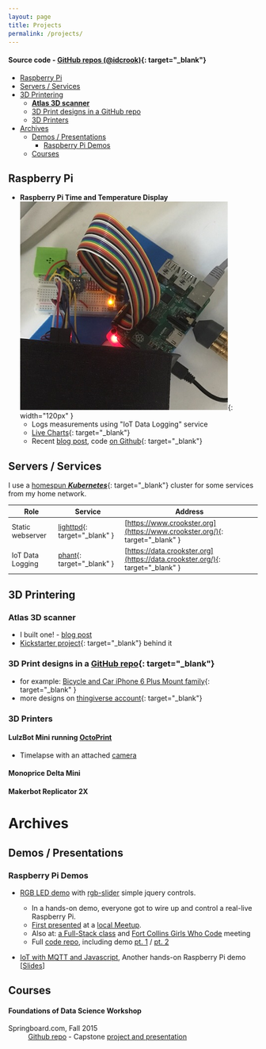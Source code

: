 ```yaml
---
layout: page
title: Projects
permalink: /projects/
---
```


#### Source code - [GitHub repos (@idcrook)](https://github.com/idcrook?tab=repositories){: target="_blank"}

<!-- markdown-toc start - Don't edit this section. Run M-x markdown-toc-refresh-toc -->
- [Raspberry Pi](#raspberry-pi)
- [Servers / Services](#servers--services)
- [3D Printering](#3d-printering)
	- [**Atlas 3D scanner**](#atlas-3d-scanner)
	- [3D Print designs in a GitHub repo](#3d-print-designs-in-a-github-repo)
	- [3D Printers](#3d-printers)
- [Archives](#archives)
    - [Demos / Presentations](#demos--presentations)
        - [Raspberry Pi Demos](#raspberry-pi-demos)
    - [Courses](#courses)

<!-- markdown-toc end -->


## Raspberry Pi

- **Raspberry Pi Time and Temperature Display**
![timetemp photo >](/images/updated-timetemp-June-2018.jpeg){: width="120px" }
  - Logs measurements using "IoT Data Logging" service
  - [Live Charts](https://github.crookster.org/timetemp/){: target="_blank"}
  - Recent [blog post](/Moving-Indoor-Weather-Logging-To-Phant/), code [on Github](https://github.com/idcrook/timetemp){: target="_blank"}

## Servers / Services

I use a [homespun **_Kubernetes_**](https://github.com/idcrook/kubernetes-homespun){: target="_blank"} cluster for some services from my home network.

| Role | Service | Address |
| --- | --- | --- |
| Static webserver | [lighttpd](http://www.lighttpd.net){: target="_blank" } | [https://www.crookster.org](https://www.crookster.org/){: target="_blank" } |
| IoT Data Logging | [phant](http://github.com/idcrook/phant){: target="_blank" } | [https://data.crookster.org](https://data.crookster.org/){: target="_blank" } |

## 3D Printering

### **Atlas 3D scanner**

  - I built one! - [blog post](/Atlas3D-scanner-ftw/)
  - [Kickstarter project](https://www.kickstarter.com/projects/1545315380/atlas-3d-the-3d-scanner-you-print-and-build-yourse){: target="_blank"} behind it

### 3D Print designs in a [GitHub repo](https://github.com/idcrook/psychic-winner){: target="_blank"}
  - for example: [Bicycle and Car iPhone 6 Plus Mount family](https://github.com/idcrook/psychic-winner/blob/master/iphone_6plus_mount_family/README.md){: target="_blank" }
  - more designs on [thingiverse account](http://www.thingiverse.com/dpc/designs){: target="_blank"}

### 3D Printers

#### LulzBot Mini running [OctoPrint](http://octoprint.org)

   - Timelapse with an attached [camera](https://www.youtube.com/watch?v=2JExahTK4Vo&feature=youtu.be)

#### Monoprice Delta Mini

#### Makerbot Replicator 2X


# Archives

## Demos / Presentations

### Raspberry Pi Demos

- [RGB LED demo](http://idcrook.github.io/rpi-hw-js-demo/) with [rgb-slider](https://github.com/idcrook/rgb-slider) simple jquery controls.
    - In a hands-on demo, everyone got to wire up and control a real-live Raspberry Pi.
	- [First presented](/Raspberry-Pi-and-JavaScript-Jam/) at a [local Meetup](http://www.meetup.com/NoCo-JavaScript-Meetup/events/224542835/).
    -  Also at: [a Full-Stack class](/More-RasPi-Javascript/) and [Fort Collins Girls Who Code](/Even-More-RasPi-Javascript/) meeting
	- Full [code repo](https://github.com/idcrook/rpi-hw-js-demo), including demo [pt. 1](https://github.com/idcrook/rpi-hw-js-demo/blob/gh-pages/demo_notes/demo1.md) / [pt. 2](https://github.com/idcrook/rpi-hw-js-demo/blob/gh-pages/demo_notes/demo2.md)

- [IoT with MQTT and Javascript](https://github.com/idcrook/rpi-iot-demo-2017), Another hands-on Raspberry Pi demo [[Slides](http://idcrook.github.io/rpi-iot-demo-2017/presentation.html)]


## Courses

#### Foundations of Data Science Workshop
<dl>
  <dt>Springboard.com, Fall 2015</dt>
  <dd>
    <a href="https://github.com/idcrook/SR_Foundations_DS_Fall_2015" target="_blank">Github repo</a> - Capstone <a href="https://github.com/idcrook/SR_Foundations_DS_Fall_2015/tree/master/capstone" target="_blank">project and presentation</a>
  </dd>
</dl>
